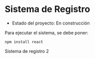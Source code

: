 <h1> Sistema de Registro</h1>

- Estado del proyecto: En construcción

Para ejecutar el sistema, se debe poner: 

````npm install react````

Sistema de registro 2
